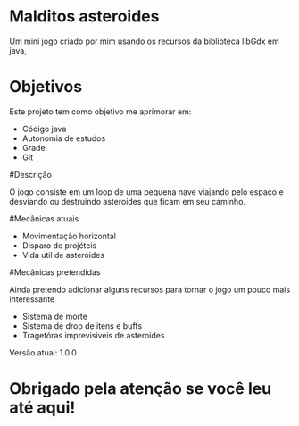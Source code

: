 # Malditos asteroides

Um mini jogo criado por mim usando os recursos da biblioteca libGdx em java,

# Objetivos

Este projeto tem como objetivo me aprimorar em:
  <ul>
    <li>Código java</li>
    <li>Autonomia de estudos</li>
    <li>Gradel</li>
    <li>Git</li>
  </ul>

#Descrição

O jogo consiste em um loop de uma pequena nave viajando pelo espaço e desviando
ou destruindo asteroides que ficam em seu caminho.

#Mecânicas atuais

  <ul>
    <li>Movimentação horizontal</li>
    <li>Disparo de projéteis</li>
    <li>Vida util de asteróides</li>
  </ul>

#Mecânicas pretendidas

Ainda pretendo adicionar alguns recursos para tornar o jogo um pouco mais interessante
  <ul>
    <li>Sistema de morte</li>
    <li>Sistema de drop de itens e buffs</li>
    <li>Tragetóras imprevisiveis de asteroides</li>
  </ul>

  Versão atual: 1.0.0

  # Obrigado pela atenção se você leu até aqui!
